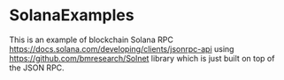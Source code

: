 # SolanaExamples
This is an example of blockchain Solana RPC https://docs.solana.com/developing/clients/jsonrpc-api using https://github.com/bmresearch/Solnet library which is just built on top of the JSON RPC.
